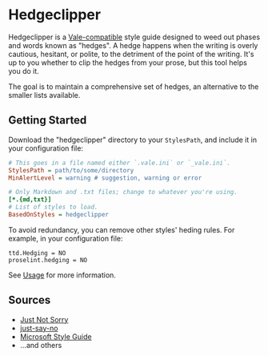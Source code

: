 # Hedgeclipper

Hedgeclipper is a [Vale-compatible](https://github.com/errata-ai/vale) style guide designed to weed out phases and words known as "hedges". A hedge happens when the writing is overly cautious, hesitant, or polite, to the detriment of the point of the writing. It's up to you whether to clip the hedges from your prose, but this tool helps you do it.

The goal is to maintain a comprehensive set of hedges, an alternative to the  smaller lists available.

## Getting Started

Download the "hedgeclipper" directory to your `StylesPath`, and include it in your configuration file:

```ini
# This goes in a file named either `.vale.ini` or `_vale.ini`.
StylesPath = path/to/some/directory
MinAlertLevel = warning # suggestion, warning or error

# Only Markdown and .txt files; change to whatever you're using.
[*.{md,txt}]
# List of styles to load.
BasedOnStyles = hedgeclipper
```

To avoid redundancy, you can remove other styles' heding rules. For example, in your configuration file:

```
ttd.Hedging = NO
proselint.hedging = NO
```

See [Usage](https://github.com/errata-ai/vale/#usage) for more information.


## Sources

- [Just Not Sorry](https://github.com/defmethodinc/just-not-sorry)
- [just-say-no](https://github.com/lexicalunit/linter-just-say-no/blob/master/resources/hedges.cson)
- [Microsoft Style Guide](https://github.com/errata-ai/Microsoft)
- ...and others
